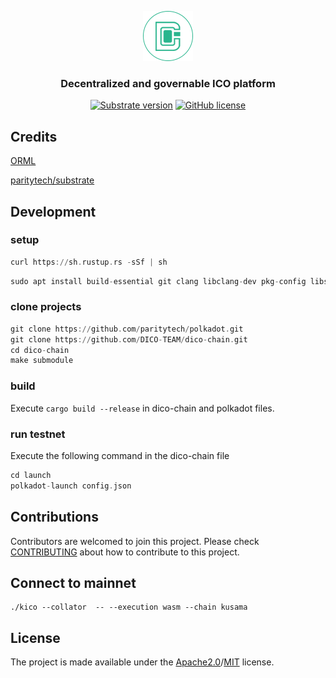 <p align="center">
  <img src="docs/assets/dico-logo-small.png?raw=true" alt="image"/>
</p>

<h3 align="center">Decentralized and governable ICO platform</h3>

<div align="center">


[![Substrate version](https://img.shields.io/badge/Substrate-3.0.0-brightgreen?logo=Parity%20Substrate)](https://substrate.dev/)
[![GitHub license](https://img.shields.io/badge/license-MIT%2FApache2-blue)](LICENSE)

</div>


## Credits

[ORML](https://github.com/open-web3-stack/open-runtime-module-library)

[paritytech/substrate](https://github.com/paritytech/substrate)

## Development
### setup
```asm
curl https://sh.rustup.rs -sSf | sh
```
```asm
sudo apt install build-essential git clang libclang-dev pkg-config libssl-dev
```
### clone projects
```asm
git clone https://github.com/paritytech/polkadot.git 
git clone https://github.com/DICO-TEAM/dico-chain.git
cd dico-chain
make submodule
```
### build 
Execute `cargo build --release` in dico-chain and polkadot files.
### run testnet
Execute the following command in the dico-chain file
```asm
cd launch
polkadot-launch config.json
```
### 
## Contributions

Contributors are welcomed to join this project. Please check [CONTRIBUTING](./.github/CONTRIBUTING.md) about how to contribute
to this project.

## Connect to mainnet

```angular2html
./kico --collator  -- --execution wasm --chain kusama
```

## License

The project is made available under the [Apache2.0](./LICENSE-APACHE)/[MIT](./LICENSE-MIT) license.
